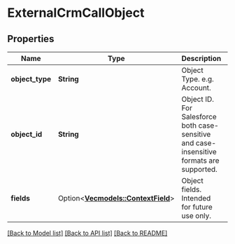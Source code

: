# ExternalCrmCallObject

## Properties

Name | Type | Description | Notes
------------ | ------------- | ------------- | -------------
**object_type** | **String** | Object Type. e.g. Account. | 
**object_id** | **String** | Object ID. For Salesforce both case-sensitive and case-insensitive formats are supported. | 
**fields** | Option<[**Vec<models::ContextField>**](ContextField.md)> | Object fields. Intended for future use only. | [optional]

[[Back to Model list]](../README.md#documentation-for-models) [[Back to API list]](../README.md#documentation-for-api-endpoints) [[Back to README]](../README.md)


